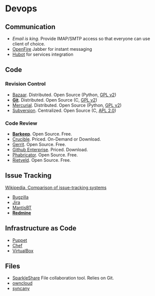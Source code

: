 # Devops #

## Communication ##

- *Email is king*. Provide IMAP/SMTP access so that everyone can use client of choice.
- [OpenFire](http://www.igniterealtime.org/projects/openfire/) Jabber for instant messaging
- [Hubot](http://hubot.github.com/) for services integration

## Code ##

### Revision Control ###

- [Bazaar](http://bazaar.canonical.com/en/). Distributed. Open Source (Python, [GPL v2](http://www.gnu.org/licenses/gpl-2.0.html))
- **[Git](http://git-scm.com/)**. Distributed. Open Source (C, [GPL v2](http://www.gnu.org/licenses/gpl-2.0.html))
- [Mercurial](http://mercurial.selenic.com/). Distributed. Open Source (Python, [GPL v2](http://www.gnu.org/licenses/gpl-2.0.html))
- [Subversion](http://subversion.apache.org/). Centralized. Open Source (C, [APL 2.0](http://www.apache.org/licenses/LICENSE-2.0))

### Code Review ###

- **[Barkeep](http://getbarkeep.org/)**. Open Source. Free.
- [Crucible](http://www.atlassian.com/software/crucible/). Priced. On-Demand or Download.
- [Gerrit](http://code.google.com/p/gerrit/). Open Source. Free.
- [Github Enterprise](https://enterprise.github.com/). Priced. Download.
- [Phabricator](http://phabricator.org/). Open Source. Free.
- [Rietveld](http://code.google.com/p/rietveld/). Open Source. Free.

## Issue Tracking ##

[Wikipedia, Comparison of issue-tracking systems](http://en.wikipedia.org/wiki/Comparison_of_issue-tracking_systems)

- [Bugzilla](http://www.bugzilla.org/)
- [Jira](http://www.atlassian.com/software/jira)
- [MantisBT](http://www.mantisbt.org/)
- **[Redmine](http://www.redmine.org/)**

## Infrastructure as Code ##

- [Puppet](http://puppetlabs.com/)
- [Chef](http://www.opscode.com/chef/)
- [VirtualBox](https://www.virtualbox.org/)

## Files ##

- [SparkleShare](http://sparkleshare.org/) File collaboration tool. Relies on Git.
- [owncloud](http://owncloud.org)
- [syncany](http://www.syncany.org/)

